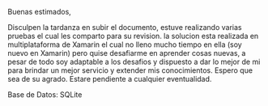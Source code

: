 Buenas estimados,

Disculpen la tardanza en subir el documento, estuve realizando varias pruebas el cual les comparto para su revision. la solucion esta realizada
en multiplataforma de Xamarin el cual no lleno mucho tiempo en ella (soy nuevo en Xamarin) pero quise desafiarme en aprender cosas nuevas,
a pesar de todo soy adaptable a los desafios y dispuesto a dar lo mejor de mi para brindar un mejor servicio y extender mis conocimientos. 
Espero que sea de su agrado. Estare pendiente a cualquier eventualidad.

Base de Datos: SQLite
